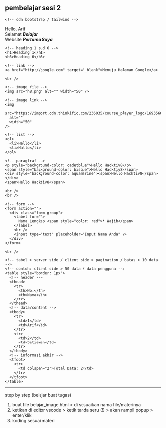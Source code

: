 pembelajar sesi 2
----------------
<!DOCTYPE html>
<html lang="en">
  <head>
    <meta charset="UTF-8" />
    <meta name="viewport" content="width=device-width, initial-scale=1.0" />
    <title>Belajar Web Dasar</title>

    <!-- cdn bootstrap / tailwind -->
  </head>
  <body>
    Hello, Arif <br />
    Selamat <b><i>Belajar</i> <br /></b> Website
    <strong><em>Pertama Saya</em></strong>
    <br />

    <!-- heading 1 s.d 6 -->
    <h1>Heading 1</h1>
    <h6>Heading 6</h6>

    <!-- link -->
    <a href="http://google.com" target="_blank">Menuju Halaman Google</a>

    <br />

    <!-- image file -->
    <img src="h8.png" alt="" width="50" />

    <!-- image link -->
    <img
      src="https://import.cdn.thinkific.com/236035/course_player_logo/1693566626310logo1080blackRebrandingBlue.png"
      alt=""
      width="50"
    />

    <!-- list -->
    <ol>
      <li>Hello</li>
      <li>Hallo</li>
    </ol>

    <!-- paragfraf -->
    <p style="background-color: cadetblue">Hello Hacktiv8</p>
    <span style="background-color: bisque">Hello Hacktiv8</span>
    <div style="background-color: aquamarine"><span>Hello Hacktiv8</span></div>
    <span>Hello Hacktiv8</span>

    <br />
    <br />

    <!-- form -->
    <form action="">
      <div class="form-group">
        <label for="">
          Nama Lengkap <span style="color: red">* Wajib</span>
        </label>
        <br />
        <input type="text" placeholder="Input Nama Anda" />
      </div>
    </form>

    <br />

    <!-- tabel > server side / client side > pagination / batas > 10 data -->
    <!-- contoh: client side > 50 data / data pengguna -->
    <table style="border: 1px">
      <!-- header -->
      <thead>
        <tr>
          <th>No.</th>
          <th>Nama</th>
        </tr>
      </thead>
      <!-- data/content -->
      <tbody>
        <tr>
          <td>1</td>
          <td>Arif</td>
        </tr>
        <tr>
          <td>2</td>
          <td>Setiawan</td>
        </tr>
      </tbody>
      <!-- informasi akhir -->
      <tfoot>
        <tr>
          <td colspan="2">Total Data: 2</td>
        </tr>
      </tfoot>
    </table>
  </body>
</html>

---------------------------------------------------------
step by step (belajar buat tugas)
1. buat file belajar_image.html > di sesuaikan nama file/materinya
2. ketikan di editor vscode > ketik tanda seru (!) > akan nampil popup > enter/klik
3. koding sesuai materi








